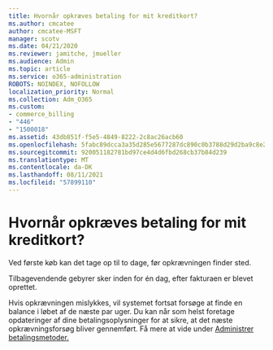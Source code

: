 ```yaml
---
title: Hvornår opkræves betaling for mit kreditkort?
ms.author: cmcatee
author: cmcatee-MSFT
manager: scotv
ms.date: 04/21/2020
ms.reviewer: jamitche, jmueller
ms.audience: Admin
ms.topic: article
ms.service: o365-administration
ROBOTS: NOINDEX, NOFOLLOW
localization_priority: Normal
ms.collection: Adm_O365
ms.custom:
- commerce_billing
- "446"
- "1500018"
ms.assetid: 43db851f-f5e5-4849-8222-2c8ac26acb60
ms.openlocfilehash: 5fabc89dcca3a35d285e5677287dc890c0b3788d29d2ba9c8e2c106fd5672fc5
ms.sourcegitcommit: 920051182781bd97ce4d4d6fbd268cb37b84d239
ms.translationtype: MT
ms.contentlocale: da-DK
ms.lasthandoff: 08/11/2021
ms.locfileid: "57899110"
---
```

# <a name="when-is-my-credit-card-charged"></a>Hvornår opkræves betaling for mit kreditkort?

Ved første køb kan det tage op til to dage, før opkrævningen finder sted.
  
Tilbagevendende gebyrer sker inden for én dag, efter fakturaen er blevet oprettet.
  
Hvis opkrævningen mislykkes, vil systemet fortsat forsøge at finde en balance i løbet af de næste par uger. Du kan når som helst foretage opdateringer af dine betalingsoplysninger for at sikre, at det næste opkrævningsforsøg bliver gennemført. Få mere at vide under [Administrer betalingsmetoder.](https://docs.microsoft.com/microsoft-365/commerce/billing-and-payments/manage-payment-methods)